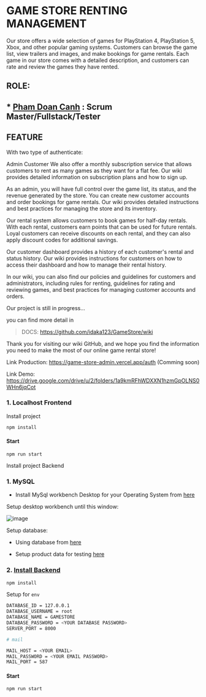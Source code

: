 
# GAME STORE RENTING MANAGEMENT

Our store offers a wide selection of games for PlayStation 4, PlayStation 5, Xbox, and other popular gaming systems. Customers can browse the game list, view trailers and images, and make bookings for game rentals. Each game in our store comes with a detailed description, and customers can rate and review the games they have rented. 

## ROLE: 
## * [Pham Doan Canh](https://github.com/idaka123) : Scrum Master/Fullstack/Tester


## FEATURE
With two type of authenticate:

Admin
Customer
We also offer a monthly subscription service that allows customers to rent as many games as they want for a flat fee. Our wiki provides detailed information on subscription plans and how to sign up.

As an admin, you will have full control over the game list, its status, and the revenue generated by the store. You can create new customer accounts and order bookings for game rentals. Our wiki provides detailed instructions and best practices for managing the store and its inventory.

Our rental system allows customers to book games for half-day rentals. With each rental, customers earn points that can be used for future rentals. Loyal customers can receive discounts on each rental, and they can also apply discount codes for additional savings.

Our customer dashboard provides a history of each customer's rental and status history. Our wiki provides instructions for customers on how to access their dashboard and how to manage their rental history.

In our wiki, you can also find our policies and guidelines for customers and administrators, including rules for renting, guidelines for rating and reviewing games, and best practices for managing customer accounts and orders.

Our project is still in progress... 

you can find more detail in 
> DOCS: https://github.com/idaka123/GameStore/wiki

Thank you for visiting our wiki GitHub, and we hope you find the information you need to make the most of our online game rental store!


Link Production: https://game-store-admin.vercel.app/auth (Comming soon)

Link Demo: https://drive.google.com/drive/u/2/folders/1a9kmRFhWDXXN1hzmGpOLNS0WHn6jqCot



### 1. Localhost Frontend
Install project 
```bash
npm install
```

#### Start
```
npm run start
```
Install project Backend
### 1. MySQL 

* Install MySql workbench Desktop for your Operating System from [here](https://dev.mysql.com/get/Downloads/MySQLGUITools/mysql-workbench-community-8.0.34-winx64.msi)

Setup desktop workbench until this window:

   ![image](https://github.com/idaka123/GameStore-Admin/assets/75541791/be1d3cb1-05ab-4509-9c26-6060c476ff70)

Setup database:

  - Using database from [here](https://github.com/idaka123/GameStore-API/blob/master/Databases/gamestore_schema.sql)
  
  - Setup product data for testing [here](https://github.com/idaka123/GameStore-API/blob/master/Databases/gamestore_data.sql)

### 2. [Install Backend](https://github.com/idaka123/GameStore-API/tree/master)
```bash
npm install
```

Setup for `env`

```bash
DATABASE_ID = 127.0.0.1
DATABASE_USERNAME = root
DATABASE_NAME = GAMESTORE
DATABASE_PASSWORD = <YOUR DATABASE PASSWORD>
SERVER_PORT = 8000

# mail

MAIL_HOST = <YOUR EMAIL>
MAIL_PASSWORD = <YOUR EMAIL PASSWORD>
MAIL_PORT = 587

```

#### Start
```
npm run start
```

